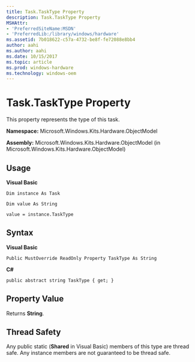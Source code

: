 ```yaml
---
title: Task.TaskType Property
description: Task.TaskType Property
MSHAttr:
- 'PreferredSiteName:MSDN'
- 'PreferredLib:/library/windows/hardware'
ms.assetid: 7b018622-c57a-4732-be8f-fe72088e8bb4
author: aahi
ms.author: aahi
ms.date: 10/15/2017
ms.topic: article
ms.prod: windows-hardware
ms.technology: windows-oem
---
```


# Task.TaskType Property


This property represents the type of this task.

**Namespace:** Microsoft.Windows.Kits.Hardware.ObjectModel

**Assembly:** Microsoft.Windows.Kits.Hardware.ObjectModel (in Microsoft.Windows.Kits.Hardware.ObjectModel)

## <span id="Usage"></span><span id="usage"></span><span id="USAGE"></span>Usage


**Visual Basic**

`Dim instance As Task`

`Dim value As String`

`value = instance.TaskType`

## <span id="Syntax"></span><span id="syntax"></span><span id="SYNTAX"></span>Syntax


**Visual Basic**

`Public MustOverride ReadOnly Property TaskType As String`

**C#**

`public abstract string TaskType { get; }`

## <span id="Property_Value"></span><span id="property_value"></span><span id="PROPERTY_VALUE"></span>Property Value


Returns **String**.

## <span id="Thread_Safety"></span><span id="thread_safety"></span><span id="THREAD_SAFETY"></span>Thread Safety


Any public static (**Shared** in Visual Basic) members of this type are thread safe. Any instance members are not guaranteed to be thread safe.

 

 






